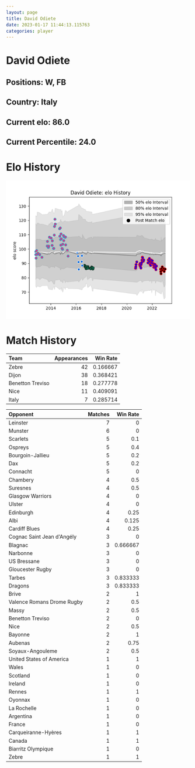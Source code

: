 ```yaml
---  
layout: page  
title: David Odiete  
date: 2023-01-17 11:44:13.115763  
categories: player  
---
```

# David Odiete

## Positions: W, FB

## Country: Italy

## Current elo: 86.0

## Current Percentile: 24.0

# Elo History


![elo history](history_DavidOdiete.png)
# Match History


| Team             |   Appearances |   Win Rate |
|:-----------------|--------------:|-----------:|
| Zebre            |            42 |   0.166667 |
| Dijon            |            38 |   0.368421 |
| Benetton Treviso |            18 |   0.277778 |
| Nice             |            11 |   0.409091 |
| Italy            |             7 |   0.285714 |

| Opponent                   |   Matches |   Win Rate |
|:---------------------------|----------:|-----------:|
| Leinster                   |         7 |   0        |
| Munster                    |         6 |   0        |
| Scarlets                   |         5 |   0.1      |
| Ospreys                    |         5 |   0.4      |
| Bourgoin-Jallieu           |         5 |   0.2      |
| Dax                        |         5 |   0.2      |
| Connacht                   |         5 |   0        |
| Chambery                   |         4 |   0.5      |
| Suresnes                   |         4 |   0.5      |
| Glasgow Warriors           |         4 |   0        |
| Ulster                     |         4 |   0        |
| Edinburgh                  |         4 |   0.25     |
| Albi                       |         4 |   0.125    |
| Cardiff Blues              |         4 |   0.25     |
| Cognac Saint Jean d'Angély |         3 |   0        |
| Blagnac                    |         3 |   0.666667 |
| Narbonne                   |         3 |   0        |
| US Bressane                |         3 |   0        |
| Gloucester Rugby           |         3 |   0        |
| Tarbes                     |         3 |   0.833333 |
| Dragons                    |         3 |   0.833333 |
| Brive                      |         2 |   1        |
| Valence Romans Drome Rugby |         2 |   0.5      |
| Massy                      |         2 |   0.5      |
| Benetton Treviso           |         2 |   0        |
| Nice                       |         2 |   0.5      |
| Bayonne                    |         2 |   1        |
| Aubenas                    |         2 |   0.75     |
| Soyaux-Angouleme           |         2 |   0.5      |
| United States of America   |         1 |   1        |
| Wales                      |         1 |   0        |
| Scotland                   |         1 |   0        |
| Ireland                    |         1 |   0        |
| Rennes                     |         1 |   1        |
| Oyonnax                    |         1 |   0        |
| La Rochelle                |         1 |   0        |
| Argentina                  |         1 |   0        |
| France                     |         1 |   0        |
| Carqueiranne-Hyères        |         1 |   1        |
| Canada                     |         1 |   1        |
| Biarritz Olympique         |         1 |   0        |
| Zebre                      |         1 |   1        |
